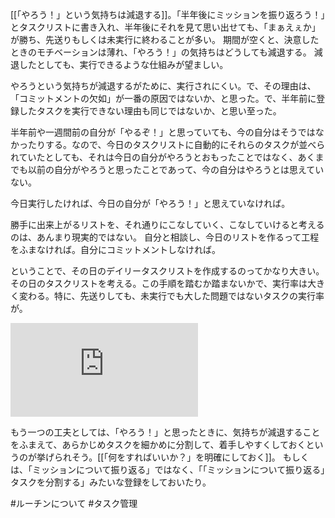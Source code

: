 [[「やろう！」という気持ちは減退する]]。「半年後にミッションを振り返ろう！」とタスクリストに書き入れ、半年後にそれを見て思い出せても、「まぁえぇか」が勝ち、先送りもしくは未実行に終わることが多い。
期間が空くと、決意したときのモチベーションは薄れ、「やろう！」の気持ちはどうしても減退する。
減退したとしても、実行できるような仕組みが望ましい。

やろうという気持ちが減退するがために、実行されにくい。で、その理由は、「コミットメントの欠如」が一番の原因ではないか、と思った。で、半年前に登録したタスクを実行できない理由も同じではないか、と思い至った。

半年前や一週間前の自分が「やるぞ！」と思っていても、今の自分はそうではなかったりする。なので、今日のタスクリストに自動的にそれらのタスクが並べられていたとしても、それは今日の自分がやろうとおもったことではなく、あくまでも以前の自分がやろうと思ったことであって、今の自分はやろうとは思えていない。

今日実行したければ、今日の自分が「やろう！」と思えていなければ。

勝手に出来上がるリストを、それ通りにこなしていく、こなしていけると考えるのは、あんまり現実的ではない。
自分と相談し、今日のリストを作るって工程をふまなければ。自分にコミットメントしなければ。

ということで、その日のデイリータスクリストを作成するのってかなり大きい。
その日のタスクリストを考える。この手順を踏むか踏まないかで、実行率は大きく変わる。特に、先送りしても、未実行でも大した問題ではないタスクの実行率が。

![](https://gyazo.com/c4b648c297ce99adff9e8b6af427321b.img)

もう一つの工夫としては、「やろう！」と思ったときに、気持ちが減退することをふまえて、あらかじめタスクを細かめに分割して、着手しやすくしておくというのが挙げられそう。[[「何をすればいいか？」を明確にしておく]]。
もしくは、「ミッションについて振り返る」ではなく、「「ミッションについて振り返る」タスクを分割する」みたいな登録をしておいたり。

#ルーチンについて #タスク管理 